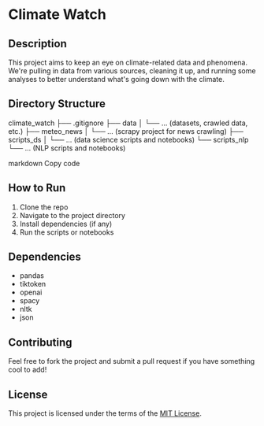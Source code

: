 # Climate Watch

## Description

This project aims to keep an eye on climate-related data and phenomena. We're pulling in data from various sources, cleaning it up, and running some analyses to better understand what's going down with the climate.

## Directory Structure

climate_watch
├── .gitignore
├── data
│ └── ... (datasets, crawled data, etc.)
├── meteo_news
│ └── ... (scrapy project for news crawling)
├── scripts_ds
│ └── ... (data science scripts and notebooks)
└── scripts_nlp
└── ... (NLP scripts and notebooks)

markdown
Copy code

## How to Run

1. Clone the repo
2. Navigate to the project directory
3. Install dependencies (if any)
4. Run the scripts or notebooks

## Dependencies

- pandas
- tiktoken
- openai
- spacy
- nltk
- json

## Contributing

Feel free to fork the project and submit a pull request if you have something cool to add!

## License

This project is licensed under the terms of the [MIT License](LICENSE).